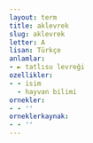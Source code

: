 ```yaml
---
layout: term
title: aklevrek
slug: aklevrek
letter: A
lisan: Türkçe
anlamlar:
- ► tatlısu levreği
ozellikler:
- - isim
  - hayvan bilimi
ornekler:
- - ''
orneklerkaynak:
- - ''
---
```

